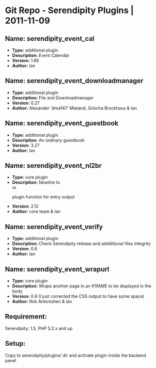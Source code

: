 Git Repo - Serendipity Plugins | 2011-11-09
===

## Name: serendipity_event_cal 

* **Type:** additional plugin
* **Description:** Event Calendar
* **Version:** 1.66
* **Author:** Ian

## Name: serendipity_event_downloadmanager

* **Type:** additional plugin
* **Description:** File and Downloadmanager
* **Version:** 0.27
* **Author:** Alexander \'dma147\' Mieland, Grischa Brockhaus & Ian

## Name: serendipity_event_guestbook

* **Type:** additional plugin
* **Description:** An ordinary guestbook
* **Version:** 3.27
* **Author:** Ian

## Name: serendipity_event_nl2br

* **Type:** core plugin
* **Description:** Newline to <br /> or <p> plugin function for entry output
* **Version:** 2.12
* **Author:** core team & Ian

## Name: serendipity_event_verify

* **Type:** additional plugin
* **Description:** Check Serendipity release and addditional files integrity
* **Version:** 0.6 
* **Author:** Ian

## Name: serendipity_event_wrapurl

* **Type:** core plugin
* **Description:** Wraps another page in an IFRAME to be displayed in the body
* **Version:** 0.9 (I just corrected the CSS output to have some space)
* **Author:** Rob Antonishen & Ian

## Requirement:

Serendipity: 1.5, PHP 5.2.x and up

## Setup:

Copy to serendipity/plugins/ dir and activate plugin inside the backend panel
